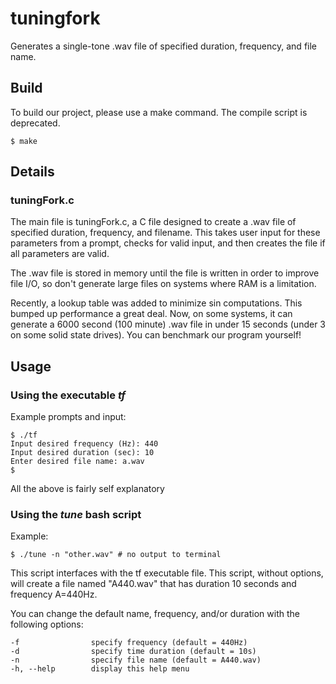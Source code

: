 tuningfork
==========

Generates a single-tone .wav file of specified duration, frequency, and
file name.

Build
-----

To build our project, please use a make command. The compile script is
deprecated.

```
$ make
```

Details
-------

### tuningFork.c

The main file is tuningFork.c, a C file designed to create a .wav file of
specified duration, frequency, and filename. This takes user input for
these parameters from a prompt, checks for valid input, and then creates
the file if all parameters are valid.

The .wav file is stored in memory until the file is written in order to
improve file I/O, so don't generate large files on systems where RAM is a
limitation.

Recently, a lookup table was added to minimize sin computations. This
bumped up performance a great deal. Now, on some systems, it can generate a
6000 second (100 minute) .wav file in under 15 seconds (under 3 on some
solid state drives). You can benchmark our program yourself!

Usage
-----

### Using the executable *tf*

Example prompts and input:

```
$ ./tf
Input desired frequency (Hz): 440
Input desired duration (sec): 10
Enter desired file name: a.wav
$
```

All the above is fairly self explanatory

### Using the *tune* bash script

Example:

```
$ ./tune -n "other.wav" # no output to terminal
```

This script interfaces with the tf executable file. This script, without
options, will create a file named "A440.wav" that has duration 10 seconds
and frequency A=440Hz.

You can change the default name, frequency, and/or duration with the
following options:

```
-f                specify frequency (default = 440Hz)
-d                specify time duration (default = 10s)
-n                specify file name (default = A440.wav)
-h, --help        display this help menu
```
